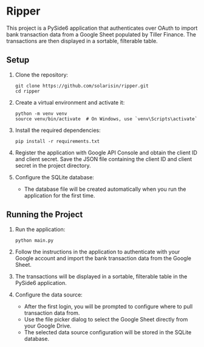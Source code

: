 # Ripper

This project is a PySide6 application that authenticates over OAuth to import bank transaction data from a Google Sheet populated by Tiller Finance. The transactions are then displayed in a sortable, filterable table.

## Setup

1. Clone the repository:
   ```
   git clone https://github.com/solarisin/ripper.git
   cd ripper
   ```

2. Create a virtual environment and activate it:
   ```
   python -m venv venv
   source venv/bin/activate  # On Windows, use `venv\Scripts\activate`
   ```

3. Install the required dependencies:
   ```
   pip install -r requirements.txt
   ```

4. Register the application with Google API Console and obtain the client ID and client secret. Save the JSON file containing the client ID and client secret in the project directory.

5. Configure the SQLite database:
   - The database file will be created automatically when you run the application for the first time.

## Running the Project

1. Run the application:
   ```
   python main.py
   ```

2. Follow the instructions in the application to authenticate with your Google account and import the bank transaction data from the Google Sheet.

3. The transactions will be displayed in a sortable, filterable table in the PySide6 application.

4. Configure the data source:
   - After the first login, you will be prompted to configure where to pull transaction data from.
   - Use the file picker dialog to select the Google Sheet directly from your Google Drive.
   - The selected data source configuration will be stored in the SQLite database.
